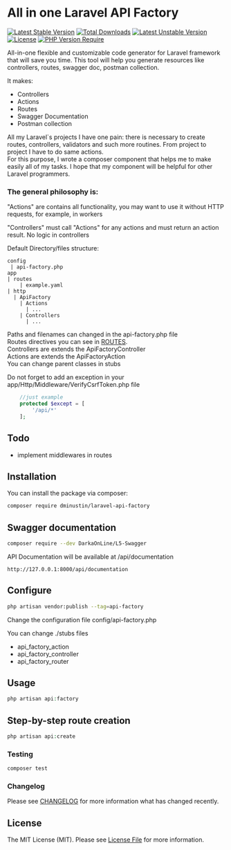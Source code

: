 # All in one Laravel API Factory

[![Latest Stable Version](http://poser.pugx.org/dminustin/laravel-api-factory/v)](https://packagist.org/packages/dminustin/laravel-api-factory) [![Total Downloads](http://poser.pugx.org/dminustin/laravel-api-factory/downloads)](https://packagist.org/packages/dminustin/laravel-api-factory) [![Latest Unstable Version](http://poser.pugx.org/dminustin/laravel-api-factory/v/unstable)](https://packagist.org/packages/dminustin/laravel-api-factory) [![License](http://poser.pugx.org/dminustin/laravel-api-factory/license)](https://packagist.org/packages/dminustin/laravel-api-factory) [![PHP Version Require](http://poser.pugx.org/dminustin/laravel-api-factory/require/php)](https://packagist.org/packages/dminustin/laravel-api-factory)

All-in-one flexible and customizable code generator for Laravel framework that will save you time. This tool will help you generate resources like controllers, routes, swagger doc, postman collection.

It makes:
- Controllers
- Actions
- Routes
- Swagger Documentation
- Postman collection

All my Laravel`s projects I have one pain: there is necessary to create routes, controllers, validators and such more routines. From project to project I have to do same actions.  
For this purpose, I wrote a composer component that helps me to make easily all of my tasks. I hope that my component will be helpful for other Laravel programmers.  

### The general philosophy is:

"Actions" are contains all functionality, you may want to use it without HTTP requests, for example, in workers

"Controllers" must call "Actions" for any actions and must return an action result. No logic in controllers 

Default Directory/files structure:
```
config
 | api-factory.php
app
| routes
    | example.yaml
| http
  | ApiFactory
    | Actions
      | ...
    | Controllers
      | ...
```

Paths and filenames can changed in the api-factory.php file  
Routes directives you can see in [ROUTES](ROUTES.md).  
Controllers are extends the ApiFactoryController  
Actions are extends the ApiFactoryAction  
You can change parent classes in stubs  

Do not forget to add an exception in your app/Http/Middleware/VerifyCsrfToken.php file
```php
    //just example
    protected $except = [
        '/api/*'
    ];
```

## Todo
- implement middlewares in routes

## Installation

You can install the package via composer:

```bash
composer require dminustin/laravel-api-factory
```

## Swagger documentation
```bash
composer require --dev DarkaOnLine/L5-Swagger
```

API Documentation will be available at /api/documentation 
```
http://127.0.0.1:8000/api/documentation
```

## Configure
```bash
php artisan vendor:publish --tag=api-factory
```

Change the configuration file config/api-factory.php

You can change ./stubs files
- api_factory_action
- api_factory_controller
- api_factory_router

## Usage

```php
php artisan api:factory
```

## Step-by-step route creation
```php
php artisan api:create
```

### Testing

```bash
composer test
```

### Changelog

Please see [CHANGELOG](CHANGELOG.md) for more information what has changed recently.

## License

The MIT License (MIT). Please see [License File](LICENSE.md) for more information.